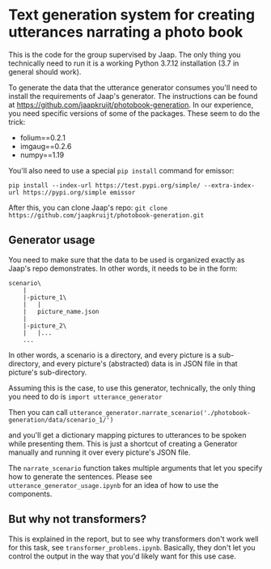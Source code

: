 # Text generation system for creating utterances narrating a photo book

This is the code for the group supervised by Jaap. The only thing you technically need to run it is a working Python 3.7.12 installation (3.7 in general should work).

To generate the data that the utterance generator consumes you'll need to install the requirements of Jaap's generator. The instructions can be found at https://github.com/jaapkruijt/photobook-generation. In our experience, you need specific versions of some of the packages. These seem to do the trick:

- folium==0.2.1
- imgaug==0.2.6
- numpy==1.19

You'll also need to use a special `pip install` command for emissor:

`pip install --index-url https://test.pypi.org/simple/ --extra-index-url https://pypi.org/simple emissor`

After this, you can clone Jaap's repo:
`git clone https://github.com/jaapkruijt/photobook-generation.git`

## Generator usage

You need to make sure that the data to be used is organized exactly as Jaap's repo demonstrates. In other words, it needs to be in the form:

```
scenario\
	|
	|-picture_1\
	|	|
	|	picture_name.json
	|
	|-picture_2\
	|	|...
	...
```

In other words, a scenario is a directory, and every picture is a sub-directory, and every picture's (abstracted) data is in JSON file in that picture's sub-directory.

Assuming this is the case, to use this generator, technically, the only thing you need to do is
`import utterance_generator`

Then you can call
`utterance_generator.narrate_scenario('./photobook-generation/data/scenario_1/')`

and you'll get a dictionary mapping pictures to utterances to be spoken while presenting them. This is just a shortcut of creating a Generator manually and running it over every picture's JSON file.

The `narrate_scenario` function takes multiple arguments that let you specify how to generate the sentences. Please see `utterance_generator_usage.ipynb` for an idea of how to use the components.

## But why not transformers?

This is explained in the report, but to see why transformers don't work well for this task, see `transformer_problems.ipynb`. Basically, they don't let you control the output in the way that you'd likely want for this use case.

